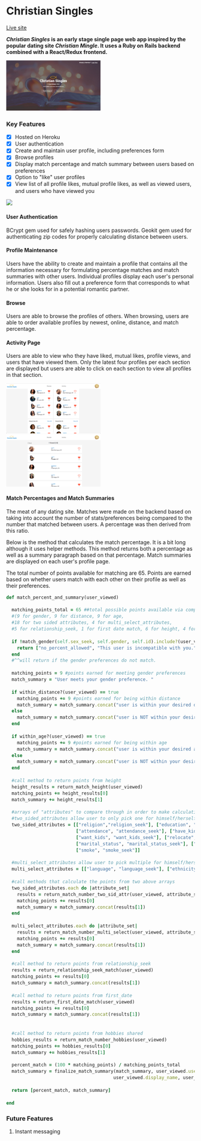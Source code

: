 # Christian Singles

[Live site](https://christian-singles.herokuapp.com/#/)

**_Christian Singles_ is an early stage single page web app inspired by the popular dating site _Christian Mingle_. It uses a Ruby on Rails backend combined with a React/Redux frontend.**

<img width= "50%" src="./app/assets/images/screenshot2.png" />

### Key Features

- [x] Hosted on Heroku
- [x] User authentication
- [x] Create and maintain user profile, including preferences form
- [x] Browse profiles
- [x] Display match percentage and match summary between users based on preferences
- [x] Option to "like" user profiles
- [x] View list of  all profile likes, mutual profile likes, as well as viewed users, and users who have viewed you

<img width= "50%" src="./app/assets/images/singles_demo.gif" />

#### User Authentication
BCrypt gem used for safely hashing users passwords. Geokit gem used for authenticating zip codes for properly calculating distance between users.


#### Profile Maintenance

Users have the ability to create and maintain a profile that contains all the information necessary for formulating percentage matches and match summaries with other users. Individual profiles display each user's personal information. Users also fill out a preference form that corresponds to what he or she looks for in a potential romantic partner.

<!-- <img width= "50%" src="./app/assets/images/profile_demo.gif" /> -->

#### Browse

Users are able to browse the profiles of others. When browsing, users are able to order available profiles by newest, online, distance, and match percentage.

<!-- <img width= "50%" src="./app/assets/images/browse_demo.gif" /> -->

#### Activity Page

Users are able to view who they have liked, mutual likes, profile views, and users that have viewed them. Only the latest four profiles per each section are displayed but users are able to click on each section to view all profiles in that section.

<img width= "50%" src="./app/assets/images/activity_screenshot.png" />


<img width= "50%" src="./app/assets/images/my_views.png" />



#### Match Percentages and Match Summaries

The meat of any dating site. Matches were made on the backend based on taking into account the number of stats/preferences being compared to the number that matched between users. A percentage was then derived from this ratio.

Below is the method that calculates the match percentage. It is a bit long although it uses helper methods. This method returns both a percentage as well as a summary paragraph based on that percentage. Match summaries are displayed on each user's profile page.

The total number of points available for matching are 65. Points are earned based on whether users match with each other on their profile as well as their preferences.

```ruby
def match_percent_and_summary(user_viewed)

  matching_points_total = 65 ##total possible points available via comparisons
  #(9 for gender, 9 for distance, 9 for age,
  #18 for two sided attributes, 4 for multi_select_attributes,
  #5 for relationship_seek, 1 for first date match, 6 for height, 4 for hobbies)

  if !match_gender(self.sex_seek, self.gender, self.id).include?(user_viewed) || self.id == user_viewed.id
    return ["no_percent_allowed", "This user is incompatible with you."]
  end
  #^^will return if the gender preferences do not match.

  matching_points = 9 #points earned for meeting gender preferences
  match_summary = "User meets your gender preference. "

  if within_distance?(user_viewed) == true
    matching_points += 9 #points earned for being within distance
    match_summary = match_summary.concat("user is within your desired distance. ")
  else
    match_summary = match_summary.concat("user is NOT within your desired distance. ")
  end

  if within_age?(user_viewed) == true
    matching_points += 9 #points earned for being within age
    match_summary = match_summary.concat("user is within your desired age range. ")
  else
    match_summary = match_summary.concat("user is NOT within your desired age range. ")
  end

  #call method to return points from height
  height_results = return_match_height(user_viewed)
  matching_points += height_results[0]
  match_summary += height_results[1]

  #arrays of "attributes" to compare through in order to make calculations
  #two_sided_attributes allow user to only pick one for himself/herself
  two_sided_attributes = [["religion","religion_seek"], ["education", "education_seek"],
                          ["attendance", "attendance_seek"], ["have_kids", "have_kids_seek"],
                          ["want_kids", "want_kids_seek"], ["relocate", "relocate_seek"],
                          ["marital_status", "marital_status_seek"], ["drink", "drink_seek"],
                          ["smoke", "smoke_seek"]]

  #multi_select_attributes allow user to pick multiple for himself/herself
  multi_select_attributes = [["language", "language_seek"], ["ethnicity", "ethnicity_seek"]]

  #call methods that calculate the points from two above arrays
  two_sided_attributes.each do |attribute_set|
    results = return_match_number_two_sid_attr(user_viewed, attribute_set[0], attribute_set[1])
    matching_points += results[0]
    match_summary = match_summary.concat(results[1])
  end

  multi_select_attributes.each do |attribute_set|
    results = return_match_number_multi_select(user_viewed, attribute_set[0], attribute_set[1])
    matching_points += results[0]
    match_summary = match_summary.concat(results[1])
  end

  #call method to return points from relationship_seek
  results = return_relationship_seek_match(user_viewed)
  matching_points += results[0]
  match_summary = match_summary.concat(results[1])

  #call method to return points from first_date
  results = return_first_date_match(user_viewed)
  matching_points += results[0]
  match_summary = match_summary.concat(results[1])


  #call method to return points from hobbies shared
  hobbies_results = return_match_number_hobbies(user_viewed)
  matching_points += hobbies_results[0]
  match_summary += hobbies_results[1]

  percent_match = (100 * matching_points) / matching_points_total
  match_summary = finalize_match_summary(match_summary, user_viewed.username,
                                        user_viewed.display_name, user_viewed.gender)

  return [percent_match, match_summary]

end
```

### Future Features
1. Instant messaging
